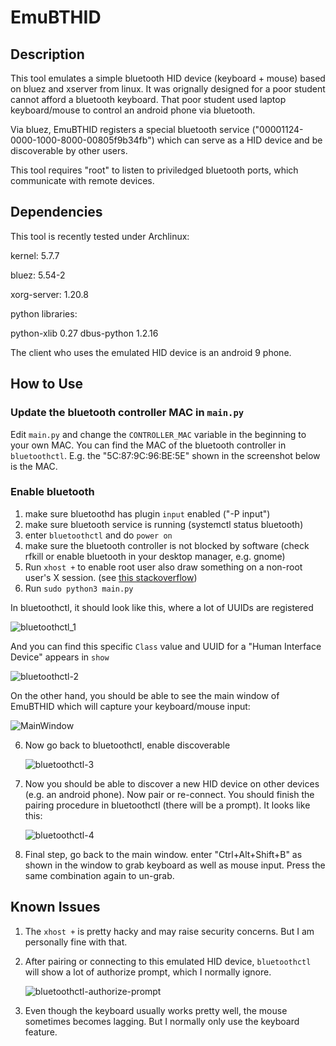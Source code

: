 # EmuBTHID

## Description

This tool emulates a simple bluetooth HID device (keyboard + mouse) based on bluez and xserver from linux. It was orignally designed for a poor student cannot afford a bluetooth keyboard. That poor student used laptop keyboard/mouse to control an android phone via bluetooth.

Via bluez, EmuBTHID registers a special bluetooth service ("00001124-0000-1000-8000-00805f9b34fb") which can serve as a HID device and be discoverable by other users.

This tool requires "root" to listen to priviledged bluetooth ports, which communicate with remote devices.

## Dependencies

This tool is recently tested under Archlinux:

kernel: 5.7.7

bluez: 5.54-2

xorg-server: 1.20.8



python libraries:

python-xlib 0.27
dbus-python 1.2.16



The client who uses the emulated HID device is an android 9 phone.

## How to Use

### Update the bluetooth controller MAC in `main.py`

Edit `main.py` and change the `CONTROLLER_MAC` variable in the beginning to your own MAC. You can find the MAC of the bluetooth controller in `bluetoothctl`. E.g. the "5C:87:9C:96:BE:5E" shown in the screenshot below is the MAC.

### Enable bluetooth

1. make sure bluetoothd has plugin `input` enabled ("-P input")
2. make sure bluetooth service is running (systemctl status bluetooth)
3. enter `bluetoothctl` and do `power on`
4. make sure the bluetooth controller is not blocked by software (check rfkill or enable bluetooth in your desktop manager, e.g. gnome)
5. Run `xhost +` to enable root user also draw something on a non-root user's X session. (see [this stackoverflow](https://stackoverflow.com/questions/31902846/how-to-fix-error-xlib-error-displayconnectionerror-cant-connect-to-display-0))
6. Run `sudo python3 main.py`

In bluetoothctl, it should look like this, where a lot of UUIDs are registered

![bluetoothctl_1](imgs/bluetoothctl-1.png)

And you can find this specific `Class` value and UUID for a "Human Interface Device" appears in `show`

![bluetoothctl-2](imgs/bluetoothctl-2.png)

On the other hand, you should be able to see the main window of EmuBTHID which will capture your keyboard/mouse input:

![MainWindow](imgs/MainWindow.png)

6. Now go back to bluetoothctl, enable discoverable

   ![bluetoothctl-3](imgs/bluetoothctl-3.png)

7. Now you should be able to discover a new HID device on other devices (e.g. an android phone). Now pair or re-connect. You should finish the pairing procedure in bluetoothctl (there will be a prompt). It looks like this:

   ![bluetoothctl-4](imgs/bluetoothctl-4.png)

8. Final step, go back to the main window. enter "Ctrl+Alt+Shift+B" as shown in the window to grab keyboard as well as mouse input. Press the same combination again to un-grab.

## Known Issues

1. The `xhost +` is pretty hacky and may raise security concerns. But I am personally fine with that.

2. After pairing or connecting to this emulated HID device, `bluetoothctl` will show a lot of authorize prompt, which I normally ignore.

   ![bluetoothctl-authorize-prompt](imgs/bluetoothctl-authorize-prompt.png)

3. Even though the keyboard usually works pretty well, the mouse sometimes becomes lagging. But I normally only use the keyboard feature.
